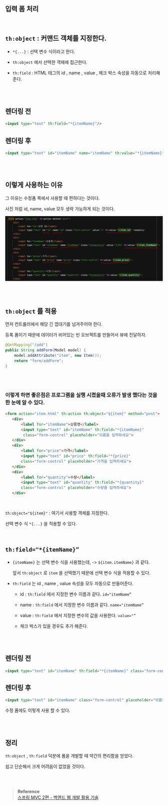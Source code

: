 ## 입력 폼 처리


<br/>

## `th:object` : 커맨드 객체를 지정한다.

- `*{...}` : 선택 변수 식이라고 한다. 

- `th:object` 에서 선택한 객체에 접근한다.

- `th:field` : HTML 태그의 id , name , value , 체크 박스 속성을 자동으로 처리해준다.

<br/><br/>

## 렌더링 전

```html
<input type="text" th:field="*{itemName}"/>
```

## 렌더링 후

```html
<input type="text" id="itemName" name="itemName" th:value="*{itemName}"/>
```

<br/><br/>


## 이렇게 사용하는 이유

그 이유는 수정폼 쪽에서 사용할 때 편하다는 것이다. 

사진 처럼 id, name, value 모두 생략 가능하게 되는 것이다.

![이미지](/programming/img/입문55.PNG)



<br/><br/>

## `th:object` 를 적용

먼저 컨트롤러에서 해당 긴 껍대기를 넘겨주어야 한다. 

등록 폼이기 때문에 데이터가 비어있는 빈 오브젝트를 만들어서 뷰에 전달하자.

```java
@GetMapping("/add")
public String addForm(Model model) {
    model.addAttribute("item", new Item());
    return "form/addForm";
}
```

<br/>

<br/>

### 이렇게 하면 좋은점은 프로그램을 실행 시켰을때 오류가 발생 했다는 것을 한 눈에 알 수 있다.

```html
<form action="item.html" th:action th:object="${item}" method="post">
   <div>
       <label for="itemName">상품명</label>
       <input type="text" id="itemName" th:field="*{itemName}"
        class="form-control" placeholder="이름을 입력하세요">
   </div>
   <div>
       <label for="price">가격</label>
       <input type="text" id="price" th:field="*{price}" 
       class="form-control" placeholder="가격을 입력하세요">
   </div>
   <div>
       <label for="quantity">수량</label>
       <input type="text" id="quantity" th:field="*{quantity}" 
       class="form-control" placeholder="수량을 입력하세요">
   </div>
```

<br/>

`th:object="${item}"` : 여기서 사용할 객체를 지정한다. 

선택 변수 식 `*{...}` 을 적용할 수 있다.

<br/>


## `th:field="*{itemName}”`

- `{itemName}` 는 선택 변수 식을 사용했는데, -> `${item.itemName}` 과 같다.
    
    앞서 `th:object` 로 `item` 을 선택했기 때문에 선택 변수 식을 적용할 수 있다.
    
- `th:field` 는 id , name , value 속성을 모두 자동으로 만들어준다.
    - id : `th:field` 에서 지정한 변수 이름과 같다. `id="itemName”`

    - name : `th:field` 에서 지정한 변수 이름과 같다. `name="itemName”`
    - value : `th:field` 에서 지정한 변수의 값을 사용한다. `value="”`
    - 체크 박스가 있을 경우도 추가 해준다.

<br/><br/>

## 렌더링 전

```html
<input type="text" id="itemName" th:field="*{itemName}" class="form-control" placeholder="이름을 입력하세요">
```



## 렌더링 후

```html
<input type="text" id="itemName" class="form-control" placeholder="이름을 입력하세요" name="itemName" value="">
```

수정 폼에도 이렇게 사용 할 수 있다.


<br/><br/>

## 정리

`th:object` , `th:field` 덕분에 폼을 개발할 때 약간의 편리함을 얻었다.

쉽고 단순해서 크게 어려움이 없었을 것이다.

<br/><br/>


>**Reference** <br/>[스프링 MVC 2편 - 백엔드 웹 개발 활용 기술](https://www.inflearn.com/course/%EC%8A%A4%ED%94%84%EB%A7%81-mvc-2)